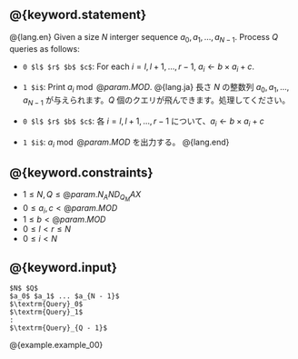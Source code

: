 ## @{keyword.statement}

@{lang.en}
Given a size $N$ interger sequence $a_0, a_1, \dots, a_{N - 1}$. Process $Q$ queries as follows:

- `0 $l$ $r$ $b$ $c$`: For each $i = l, l+1, \dots, {r - 1}$, $a_i \gets b \times a_i + c$.
- `1 $i$`: Print $a_i \bmod @{param.MOD}$.
@{lang.ja}
長さ $N$ の整数列 $a_0, a_1, \dots, a_{N - 1}$ が与えられます。$Q$ 個のクエリが飛んできます。処理してください。

- `0 $l$ $r$ $b$ $c$`: 各 $i = l, l+1, \dots, {r - 1}$ について、$a_i \gets b \times a_i + c$
- `1 $i$`: $a_i \bmod @{param.MOD}$ を出力する。
@{lang.end}

## @{keyword.constraints}

- $1 \leq N, Q \leq @{param.N_AND_Q_MAX}$
- $0 \leq a_i, c < @{param.MOD}$
- $1 \leq b < @{param.MOD}$
- $0 \leq l < r\leq N$
- $0 \leq i < N$

## @{keyword.input}

~~~
$N$ $Q$
$a_0$ $a_1$ ... $a_{N - 1}$
$\textrm{Query}_0$
$\textrm{Query}_1$
:
$\textrm{Query}_{Q - 1}$
~~~

@{example.example_00}
